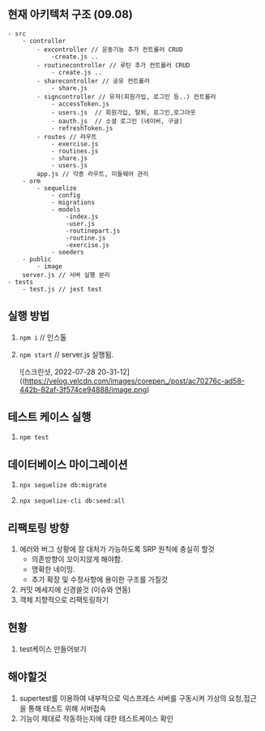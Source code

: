 ## 현재 아키텍처 구조 (09.08)

```
- src 
	- controller
		- excontroller // 운동기능 추가 컨트롤러 CRUD
			-create.js ..
		- routinecontroller // 루틴 추가 컨트롤러 CRUD
			- create.js ..
		- sharecontroller // 공유 컨트롤러 
			- share.js
		- signcontroller // 유저(회원가입, 로그인 등..) 컨트롤러
			- accessToken.js
			- users.js  // 회원가입, 탈퇴, 로그인,로그아웃
			- oauth.js  // 소셜 로그인 (네이버, 구글)
			- refreshToken.js
		- routes // 라우트 
			- exercise.js
			- routines.js
			- share.js
			- users.js
		app.js // 각종 라우트, 미들웨어 관리 
	- orm
		- sequelize
			- config
			- migrations
			- models
				-index.js
				-user.js
				-routinepart.js
				-routine.js
				-exercise.js
			- seeders
	- public
		- image		
	server.js // 서버 실행 분리 
- tests
	- test.js // jest test 
```

## 실행 방법

1. `npm i` // 인스톨

2. `npm start` // server.js 실행됨. 

   ![스크린샷, 2022-07-28 20-31-12]((https://velog.velcdn.com/images/corepen_/post/ac70276c-ad58-442b-82af-3f574ce94888/image.png)

## 테스트 케이스 실행

1. `npm test`

## 데이터베이스 마이그레이션

1. `npx sequelize db:migrate`

2. `npx sequelize-cli db:seed:all`

## 리팩토링 방향

1. 에러와 버그 상황에 잘 대처가 가능하도록 SRP 원칙에 충실히 할것
	- 의존방향이 꼬이지않게 해야함.
	- 명확한 네이밍.
	- 추가 확장 및 수정사항에 용이한 구조를 가질것
2. 커밋 메세지에 신경쓸것 (이슈와 연동)
3. 객체 지향적으로 리팩토링하기

## 현황

1. test케이스 만들어보기

## 해야할것

1. supertest를 이용하여 내부적으로 익스프레스 서버를 구동시켜 가상의 요청,접근을 통해 테스트 위해 서버접속
2. 기능이 제대로 작동하는지에 대한 테스트케이스 확인

